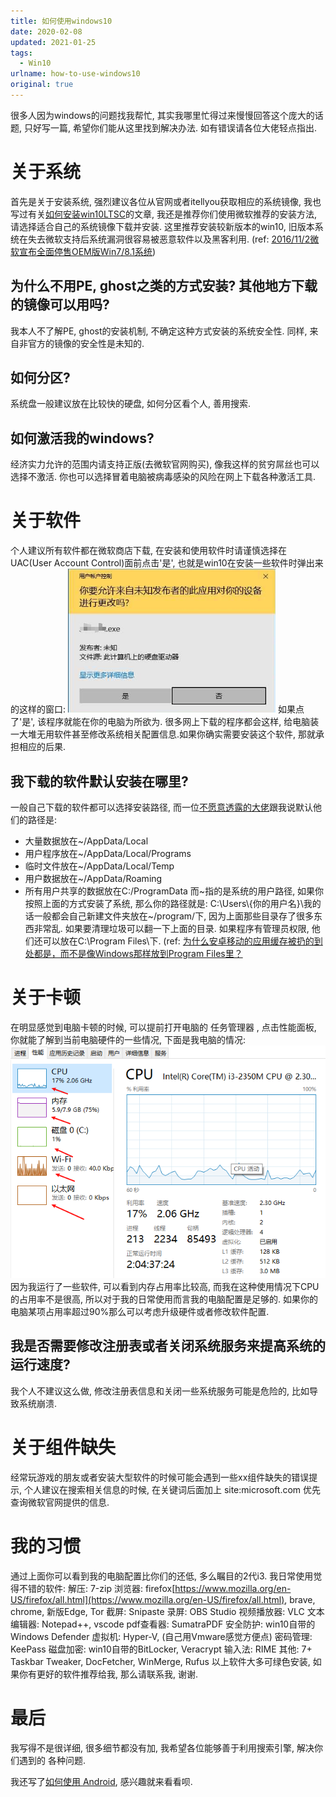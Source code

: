 ```yaml
---
title: 如何使用windows10
date: 2020-02-08
updated: 2021-01-25
tags:
  - Win10
urlname: how-to-use-windows10
original: true
---
```


很多人因为windows的问题找我帮忙, 其实我哪里忙得过来慢慢回答这个庞大的话题, 只好写一篇, 希望你们能从这里找到解决办法. 如有错误请各位大佬轻点指出. 
<!--more-->
# 关于系统
首先是关于安装系统, 强烈建议各位从官网或者itellyou获取相应的系统镜像, 我也写过有关[如何安装win10LTSC](https://someexp.com/post/how_to_installing_win10_ltsc/)的文章, 我还是推荐你们使用微软推荐的安装方法, 请选择适合自己的系统镜像下载并安装. 这里推荐安装较新版本的win10, 旧版本系统在失去微软支持后系统漏洞很容易被恶意软件以及黑客利用. (ref: [2016/11/2微软宣布全面停售OEM版Win7/8.1系统](https://www.ithome.com/html/win7/269040.htm))
## 为什么不用PE, ghost之类的方式安装? 其他地方下载的镜像可以用吗? 
我本人不了解PE, ghost的安装机制, 不确定这种方式安装的系统安全性. 同样, 来自非官方的镜像的安全性是未知的. 
## 如何分区?
系统盘一般建议放在比较快的硬盘, 如何分区看个人, 善用搜索. 
## 如何激活我的windows?
经济实力允许的范围内请支持正版(去微软官网购买), 像我这样的贫穷屌丝也可以选择不激活. 你也可以选择冒着电脑被病毒感染的风险在网上下载各种激活工具. 

# 关于软件
个人建议所有软件都在微软商店下载, 在安装和使用软件时请谨慎选择在UAC(User Account Control)面前点击'是', 也就是win10在安装一些软件时弹出来的这样的窗口:
![UAC窗口](/picture/20200208-0.png)
如果点了'是', 该程序就能在你的电脑为所欲为. 很多网上下载的程序都会这样, 给电脑装一大堆无用软件甚至修改系统相关配置信息.如果你确实需要安装这个软件, 那就承担相应的后果. 
## 我下载的软件默认安装在哪里?
一般自己下载的软件都可以选择安装路径, 而一位[不愿意透露的大佬](https://www.v2ex.com/member/lm902)跟我说默认他们的路径是: 
- 大量数据放在~/AppData/Local
- 用户程序放在~/AppData/Local/Programs
- 临时文件放在~/AppData/Local/Temp
- 用户数据放在~/AppData/Roaming
- 所有用户共享的数据放在C:/ProgramData
而\~指的是系统的用户路径, 如果你按照上面的方式安装了系统, 那么你的路径就是: C:\Users\\{你的用户名}\我的话一般都会自己新建文件夹放在~/program/下, 因为上面那些目录存了很多东西非常乱. 
如果要清理垃圾可以翻一下上面的目录.
如果程序有管理员权限, 他们还可以放在C:\Program Files\下. 
(ref: [为什么安卓移动的应用缓存被扔的到处都是，而不是像Windows那样放到Program Files里？](https://www.zhihu.com/question/318988385/answer/651195330)

# 关于卡顿
在明显感觉到电脑卡顿的时候, 可以提前打开电脑的 任务管理器 , 点击性能面板, 你就能了解到当前电脑硬件的一些情况, 下面是我电脑的情况:
![我的电脑情况](/picture/20200208-1.png)
因为我运行了一些软件, 可以看到内存占用率比较高, 而我在这种使用情况下CPU的占用率不是很高, 所以对于我的日常使用而言我的电脑配置是足够的. 如果你的电脑某项占用率超过90%那么可以考虑升级硬件或者修改软件配置. 
## 我是否需要修改注册表或者关闭系统服务来提高系统的运行速度?
我个人不建议这么做, 修改注册表信息和关闭一些系统服务可能是危险的, 比如导致系统崩溃. 

# 关于组件缺失
经常玩游戏的朋友或者安装大型软件的时候可能会遇到一些xx组件缺失的错误提示, 个人建议在搜索相关信息的时候, 在关键词后面加上 site:microsoft.com 优先查询微软官网提供的信息. 

# 我的习惯
通过上面你可以看到我的电脑配置比你们的还低, 多么瞩目的2代i3. 
我日常使用觉得不错的软件: 
解压: 7-zip
浏览器: firefox[https://www.mozilla.org/en-US/firefox/all.html](https://www.mozilla.org/en-US/firefox/all.html), brave, chrome, 新版Edge, Tor
截屏: Snipaste
录屏: OBS Studio
视频播放器: VLC
文本编辑器: Notepad++, vscode
pdf查看器: SumatraPDF
安全防护: win10自带的Windows Defender
虚拟机: Hyper-V, (自己用Vmware感觉方便点)
密码管理: KeePass
磁盘加密: win10自带的BitLocker, Veracrypt
输入法: RIME
其他: 7+ Taskbar Tweaker, DocFetcher, WinMerge, Rufus
以上软件大多可绿色安装, 如果你有更好的软件推荐给我, 那么请联系我, 谢谢. 

# 最后
我写得不是很详细, 很多细节都没有加, 我希望各位能够善于利用搜索引擎, 解决你们遇到的
各种问题. 

我还写了[如何使用 Android](/post/how-to-use-android), 感兴趣就来看看呗.